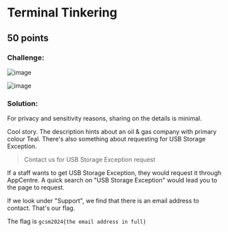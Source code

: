 # Terminal Tinkering
## 50 points

### Challenge:
![image](https://github.com/user-attachments/assets/f7d83d98-b3bd-4be3-b898-c13c4d7fda96)

![image](https://github.com/user-attachments/assets/e60c974d-a663-4bc9-9bcc-2e2140cfa877)

### Solution:
For privacy and sensitivity reasons, sharing on the details is minimal.

Cool story. The description hints about an oil & gas company with primary colour Teal. There's also something about requesting for USB Storage Exception.
>Contact us for USB Storage Exception request

If a staff wants to get USB Storage Exception, they would request it through AppCentre. A quick search on "USB Storage Exception" would lead you to the page to request.

If we look under "Support", we find that there is an email address to contact. That's our flag.

The flag is `gcsm2024{the email address in full}`
